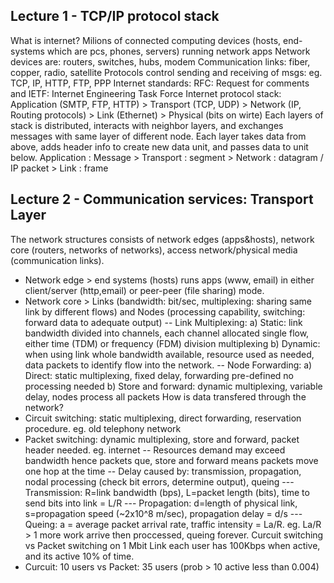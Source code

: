 ## Lecture 1 - TCP/IP protocol stack
What is internet? Milions of connected computing devices (hosts, end-systems which are pcs, phones, servers) running network apps
Network devices are: routers, switches, hubs, modem
Communication links: fiber, copper, radio, satellite
Protocols control sending and receiving of msgs: eg. TCP, IP, HTTP, FTP, PPP
Internet standards: RFC: Request for comments and IETF: Internet Engineering Task Force
Internet protocol stack: Application (SMTP, FTP, HTTP) > Transport (TCP, UDP) > Network (IP, Routing protocols) > Link (Ethernet) > Physical (bits on wirte)
Each layers of stack is distributed, interacts with neighbor layers, and exchanges messages with same layer of different node.
Each layer takes data from above, adds header info to create new data unit, and passes data to unit below.
Application : Message > Transport : segment > Network : datagram / IP packet > Link : frame

## Lecture 2 - Communication services: Transport Layer
The network structures consists of network edges (apps&hosts), network core (routers, networks of networks), access network/physical media (communication links).
- Network edge > end systems (hosts) runs apps (www, email) in either client/server (http,email) or peer-peer (file sharing) mode.
- Network core > Links (bandwidth: bit/sec, multiplexing: sharing same link by different flows) and Nodes (processing capability, switching: forward data to adequate output)
-- Link Multiplexing: 
    a) Static: link bandwidth divided into channels, each channel allocated single flow, either time (TDM) or frequency (FDM) division multiplexing
    b) Dynamic: when using link whole bandwidth available, resource used as needed, data packets to identify flow into the network.
-- Node Forwarding:
    a) Direct: static multiplexing, fixed delay, forwarding pre-defined no processing needed
    b) Store and forward: dynamic multiplexing, variable delay, nodes process all packets
How is data transfered through the network?
- Circuit switching: static multiplexing, direct forwarding, reservation procedure. eg. old telephony network
- Packet switching: dynamic multiplexing, store and forward, packet header needed. eg. internet
-- Resources demand may exceed bandwidth hence packets que, store and forward means packets move one hop at the time
-- Delay caused by: transmission, propagation, nodal processing (check bit errors, determine output), queing
--- Transmission: R=link bandwidth (bps), L=packet length (bits), time to send bits into link = L/R
--- Propagation: d=length of physical link, s=propagation speed (~2x10^8 m/sec), propagation delay = d/s
--- Queing: a = average packet arrival rate, traffic intensity = La/R. eg. La/R > 1 more work arrive then proccessed, queing forever.
Curcuit switching vs Packet switching on 1 Mbit Link each user has 100Kbps when active, and its active 10% of time.
- Curcuit: 10 users vs Packet: 35 users (prob > 10 active less than 0.004)
